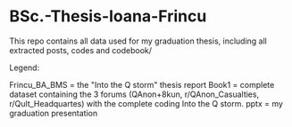 # BSc.-Thesis-Ioana-Frincu
This repo contains all data used for my graduation thesis, including all extracted posts, codes and codebook/


Legend:

Frincu_BA_BMS = the "Into the Q storm" thesis report
Book1 = complete dataset containing the 3 forums (QAnon+8kun, r/QAnon_Casualties, r/Qult_Headquartes) with the complete coding 
Into the Q storm. pptx = my graduation presentation
